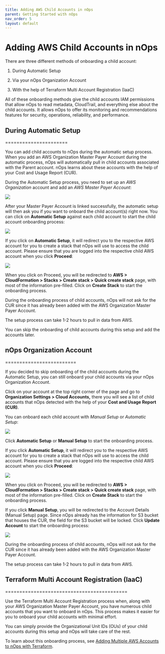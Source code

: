 ```yaml
---
title: Adding AWS Child Accounts in nOps
parent: Getting Started with nOps
nav_order: 5
layout: default
---
```


# Adding AWS Child Accounts in nOps #

There are three different methods of onboarding a child account:

1.  During Automatic Setup
    
2.  Via your nOps Organization Account
    
3.  With the help of Terraform Multi Account Registration (IaaC)
    

All of these onboarding methods give the child accounts IAM permissions that allow nOps to read metadata, CloudTrail, and everything else about the child accounts. It allows nOps to offer its monitoring and recommendations features for security, operations, reliability, and performance.

## During Automatic Setup ##
======================

You can add child accounts to nOps during the automatic setup process. When you add an AWS Organization Master Payer Account during the automatic process, nOps will automatically pull in child accounts associated with the Parent account. nOps learns about these accounts with the help of your Cost and Usage Report (CUR).

During the Automatic Setup process, you need to set up an _AWS Organization_ account and add an _AWS Master Payer Account_:

[![](https://nops-b92747f563e0.intercom-attachments-7.com/i/o/573895415/6410f127c02f91318f5a9eb2/Z1FGFEHzggKPQ70kgi-1EkFjqUQ2nUEXuF0wl6JHYY-tvthgE5URCXE2Zr5ZDA_P-kDaDMdmIKpsu-9sftk6UIgh0bceM_DTs0-k10oLcV94i-cqeCtXXBfTp9bNa2wqaoMJBNrxyZAEIFaRGCQucnk_jT8cjakdj81MY55LRjC3ON9i00oB2abtWQ)](https://nops-b92747f563e0.intercom-attachments-7.com/i/o/573895415/6410f127c02f91318f5a9eb2/Z1FGFEHzggKPQ70kgi-1EkFjqUQ2nUEXuF0wl6JHYY-tvthgE5URCXE2Zr5ZDA_P-kDaDMdmIKpsu-9sftk6UIgh0bceM_DTs0-k10oLcV94i-cqeCtXXBfTp9bNa2wqaoMJBNrxyZAEIFaRGCQucnk_jT8cjakdj81MY55LRjC3ON9i00oB2abtWQ)

After your Master Payer Account is linked successfully, the automatic setup will then ask you if you want to onboard the child account(s) right now. You can click on **Automatic Setup** against each child account to start the child account onboarding process:

[![](https://nops-b92747f563e0.intercom-attachments-7.com/i/o/573895421/6b38f2a10add4fec4849bd46/AlFSJ0hHSz_EU95l430iWQe66rJhNSJvhTNKi48aVRYr9_7kECYghkrJf0t51B-wLcEuqx6qnVD3dxjryVIPOCuxMt85GqW8aW-VG2X4ocNEctXzZ5yI7Bmvvo83llaSlHPeanAgx4K-K-kfNVmryoV34pHt5EuhZel61E3UaYYdkvrkj6P07-LRAA)](https://nops-b92747f563e0.intercom-attachments-7.com/i/o/573895421/6b38f2a10add4fec4849bd46/AlFSJ0hHSz_EU95l430iWQe66rJhNSJvhTNKi48aVRYr9_7kECYghkrJf0t51B-wLcEuqx6qnVD3dxjryVIPOCuxMt85GqW8aW-VG2X4ocNEctXzZ5yI7Bmvvo83llaSlHPeanAgx4K-K-kfNVmryoV34pHt5EuhZel61E3UaYYdkvrkj6P07-LRAA)

If you click on **Automatic Setup**, it will redirect you to the respective AWS account for you to create a stack that nOps will use to access the child account. Please ensure that you are logged into the respective child AWS account when you click **Proceed**:

[![](https://nops-b92747f563e0.intercom-attachments-7.com/i/o/573895430/776063b618014caf5bfe21b5/2jGHW-fmRiQRRBcuxCuLrSU4WowFJFJdi5VuBFrOFycH8jZEAZHLrGuKUodWaLYDevMkW-xc9zEr0JadV1cmYoJLadY4DH7RS1_iXBzc-3JMQqOq98y7B0ajQjVdDvml6s_UQnEAONZ68SDGIVNuBHST-5gFanLlHH07rsbHBTZU2nvhOUv7wW_0sg)](https://nops-b92747f563e0.intercom-attachments-7.com/i/o/573895430/776063b618014caf5bfe21b5/2jGHW-fmRiQRRBcuxCuLrSU4WowFJFJdi5VuBFrOFycH8jZEAZHLrGuKUodWaLYDevMkW-xc9zEr0JadV1cmYoJLadY4DH7RS1_iXBzc-3JMQqOq98y7B0ajQjVdDvml6s_UQnEAONZ68SDGIVNuBHST-5gFanLlHH07rsbHBTZU2nvhOUv7wW_0sg)

When you click on Proceed, you will be redirected to **AWS > CloudFormation > Stacks > Create stack > Quick create stack** page, with most of the information pre-filled. Click on **Create Stack** to start the onboarding process.

During the onboarding process of child accounts, nOps will not ask for the CUR since it has already been added with the AWS Organization Master Payer Account.

The setup process can take 1-2 hours to pull in data from AWS.

You can skip the onboarding of child accounts during this setup and add the accounts later.

## nOps Organization Account ##
=========================

If you decided to skip onboarding of the child accounts during the Automatic Setup, you can still onboard your child accounts via your nOps Organization Account.

Click on your account at the top right corner of the page and go to **Organization Settings > Cloud Accounts,** there you will see a list of child accounts that nOps detected with the help of your **Cost and Usage Report (CUR)**.

You can onboard each child account with _Manual Setup_ or _Automatic Setup_:

[![](https://nops-b92747f563e0.intercom-attachments-7.com/i/o/573895434/415d028eb6048e5ce4dbbb1a/S-mHUrSyb3iNocAvz4FOUeEBl1YvJ6F07ia1ev28JE24APzFRTybgbiWJiZDhCriH99WPnDGB5mwTOSkIMh5N75MW28UkBIeRMU0ssh3qGheTnl-79JGUYNQFjBohFNzMEw4tFEglzL17DF4zle75f_pIMvtBsu1c1sJFbQhpCtZSejD2w_fhyDOhg)](https://nops-b92747f563e0.intercom-attachments-7.com/i/o/573895434/415d028eb6048e5ce4dbbb1a/S-mHUrSyb3iNocAvz4FOUeEBl1YvJ6F07ia1ev28JE24APzFRTybgbiWJiZDhCriH99WPnDGB5mwTOSkIMh5N75MW28UkBIeRMU0ssh3qGheTnl-79JGUYNQFjBohFNzMEw4tFEglzL17DF4zle75f_pIMvtBsu1c1sJFbQhpCtZSejD2w_fhyDOhg)

Click **Automatic Setup** or **Manual Setup** to start the onboarding process.

If you click **Automatic Setup**, it will redirect you to the respective AWS account for you to create a stack that nOps will use to access the child account. Please ensure that you are logged into the respective child AWS account when you click **Proceed**:

[![](https://nops-b92747f563e0.intercom-attachments-7.com/i/o/573895438/d9896d61a7d56dfed7d67cda/2jGHW-fmRiQRRBcuxCuLrSU4WowFJFJdi5VuBFrOFycH8jZEAZHLrGuKUodWaLYDevMkW-xc9zEr0JadV1cmYoJLadY4DH7RS1_iXBzc-3JMQqOq98y7B0ajQjVdDvml6s_UQnEAONZ68SDGIVNuBHST-5gFanLlHH07rsbHBTZU2nvhOUv7wW_0sg)](https://nops-b92747f563e0.intercom-attachments-7.com/i/o/573895438/d9896d61a7d56dfed7d67cda/2jGHW-fmRiQRRBcuxCuLrSU4WowFJFJdi5VuBFrOFycH8jZEAZHLrGuKUodWaLYDevMkW-xc9zEr0JadV1cmYoJLadY4DH7RS1_iXBzc-3JMQqOq98y7B0ajQjVdDvml6s_UQnEAONZ68SDGIVNuBHST-5gFanLlHH07rsbHBTZU2nvhOUv7wW_0sg)

When you click on Proceed, you will be redirected to **AWS > CloudFormation > Stacks > Create stack > Quick create stack** page, with most of the information pre-filled. Click on **Create Stack** to start the onboarding process.

If you click **Manual Setup**, you will be redirected to the Account Details (Manual Setup) page. Since nOps already has the information for S3 bucket that houses the CUR, the field for the S3 bucket will be locked. Click **Update Account** to start the onboarding process:

[![](https://nops-b92747f563e0.intercom-attachments-7.com/i/o/573895442/8d8b0d88c95bd1302e210570/VjC5oLeLLTCOzlaSMOgbFtMYpnBj26O5kEK71-byzEY-ft8zGezFC62ojLM29ZyxD3GLz9YPR5lIt7QegL2JjDifeOmDxJ_sE2j8_tIgSEAXWXpLF7-PcFhw3nJE97fvuFVpYMx7WqNpP8rSpNgZ3UIEBhlk4GRsD0toe5EnOw9LM7e7bh5GvkXYRw)](https://nops-b92747f563e0.intercom-attachments-7.com/i/o/573895442/8d8b0d88c95bd1302e210570/VjC5oLeLLTCOzlaSMOgbFtMYpnBj26O5kEK71-byzEY-ft8zGezFC62ojLM29ZyxD3GLz9YPR5lIt7QegL2JjDifeOmDxJ_sE2j8_tIgSEAXWXpLF7-PcFhw3nJE97fvuFVpYMx7WqNpP8rSpNgZ3UIEBhlk4GRsD0toe5EnOw9LM7e7bh5GvkXYRw)

During the onboarding process of child accounts, nOps will not ask for the CUR since it has already been added with the AWS Organization Master Payer Account.

The setup process can take 1-2 hours to pull in data from AWS.

## Terraform Multi Account Registration (IaaC) ##
===========================================

Use the Terraform Multi Account Registration process when, along with your AWS Organization Master Payer Account, you have numerous child accounts that you want to onboard in nOps. This process makes it easier for you to onboard your child accounts with minimal effort.

You can simply provide the Organizational Unit IDs (OUs) of your child accounts during this setup and nOps will take care of the rest.

To learn about this onboarding process, see [Adding Multiple AWS Accounts to nOps with Terraform](adding-aws-accounts-to-nops-with-terraform.md).